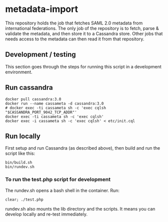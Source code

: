 # metadata-import

This repository holds the job that fetches SAML 2.0 metadata from international federations. The only job of the repository is to fetch, parse & validate the metadata, and then store it to a Cassandra store. Other jobs that needs access to the metadata can then read it from that repository.

## Development / testing

This section goes through the steps for running this script in a development environment.

## Run cassandra

```
docker pull cassandra:3.0
docker run --name cassameta -d cassandra:3.0
# docker exec -ti cassameta sh -c 'exec cqlsh "$CASSANDRA_PORT_9042_TCP_ADDR"'
docker exec -ti cassameta sh -c 'exec cqlsh'
docker exec -i cassameta sh -c 'exec cqlsh' < etc/init.cql
```

## Run locally

First setup and run Cassandra (as described above), then build and run the script like this:

```
bin/build.sh
bin/rundev.sh
```

### To run the test.php script for development

The rundev.sh opens a bash shell in the container. Run:

```
clear; ./test.php
```

rundev.sh also mounts the lib directory and the scripts. It means you can develop locally and re-test immediately.
